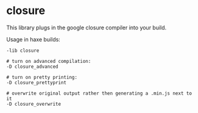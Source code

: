 # closure

This library plugs in the google closure compiler into your build.

Usage in haxe builds:
  
```
-lib closure

# turn on advanced compilation:
-D closure_advanced

# turn on pretty printing:
-D closure_prettyprint

# overwrite original output rather then generating a .min.js next to it
-D closure_overwrite
```
